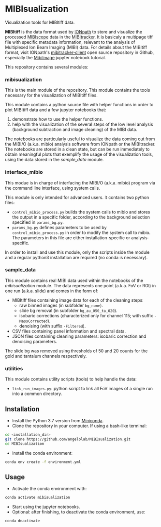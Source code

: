 # MIBIsualization

Visualization tools for MIBItiff data.

**MIBItiff** is the data format used by [IONpath](https://www.ionpath.com) to store and visualize the processed [MIBIscope](https://www.ionpath.com/mibiscope/) data in the [MIBItracker](https://www.ionpath.com/mibitracker/).
It is basicaly a multipage tiff file with specific metadata information, relevant to the analysis of Multiplexed Ion Beam Imaging (MIBI) data.
For details about the MIBItiff format, visit IONpath's [mibitracker-client](https://github.com/ionpath/mibitracker-client) open source repository in Github, especially the [MibiImage](https://github.com/ionpath/mibitracker-client/blob/master/MibiImage_Tutorial.ipynb) jupyter notebook tutorial.

This repository contains several modules:

### mibisualization

This is the main module of the repository. This module contains the tools necessary for the visualization of MIBItiff files.

This module contains a python source file with helper functions in order to plot MIBItiff data and a few jupyter notebooks that:
1. demonstrate how to use the helper functions.
2. help with the visualization of the several steps of the low level analysis (background subtraction and image cleaning) of the MIBI data.

The notebooks are particularly useful to visualize the data coming out from the MIBI/O (a.k.a. mibio) analysis software from IONpath or the MIBItracker.
The notebooks are stored in a clean state, but can be run immediately to obtain meaningful plots that exemplify the usage of the visualization tools, using the data stored in the *sample_data* module.

### interface_mibio

This modue is in charge of interfacing the MIBI/O (a.k.a. mibio) program via the command line interface, using system calls.

This module is only intended for advanced users. It contains two python files:
* `control_mibio_process.py` builds the system calls to mibio and stores the output in a specific folder, according to the background selection specified in `params_bg.py`.
* `params_bg.py` defines parameters to be used by `control_mibio_process.py` in order to modify the system call to mibio. The parameters in this file are either installation-specific or analysis-specific.

In order to install and use this module, only the scripts inside the module and a regular python3 installation are required (no conda is necessary).

### sample_data

This module contains real MIBI data used within the notebooks of the *mibisualization* module.
The data represents one point (a.k.a. FoV or ROI) in one run (a.k.a. slide) and comes in the form of:
* MIBItiff files containing image data for each of the cleaning steps:
    - raw binned images (in subfolder `bg_none`).
    - slide bg removal (in subfolder `bg_au_050_ta_020`).
    - isobaric corrections (characterized only for channel 115; with suffix `-MassCorrected`).
    - denoising (with suffix `-Filtered`).
* CSV files containing panel information and spectral data.
* JSON files containing cleaning parameters: isobaric correction and denoising parameters.

The slide bg was removed using thresholds of 50 and 20 counts for the gold and tantalum channels respectively.

### utilities

This module contains utility scripts (tools) to help handle the data:
- `link_run_images.py`: python script to link all FoV images of a single run into a common directory.

## Installation

- Install the Python 3.7 version from [Miniconda](https://docs.conda.io/en/latest/miniconda.html).
 - Clone the repository in your computer. If using a bash-like terminal:
 ```bash
cd <installation_dir>
git clone https://github.com/angelolab/MIBIsualization.git
cd MIBIsualization
 ```
 - Install the conda environment:
 ```bash
 conda env create -f environment.yml
```

## Usage

- Activate the conda environment with:
```bash
conda activate mibisualization
 ```
 - Start using the jupyter notebooks.
 - Optional: after finishing, to deactivate the conda environment, use:
 ```bash
 conda deactivate
 ```
